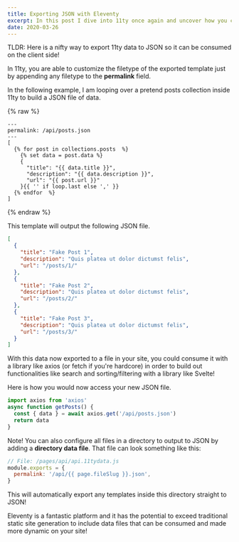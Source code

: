 ```yaml
---
title: Exporting JSON with Eleventy
excerpt: In this post I dive into 11ty once again and uncover how you can export templates files containing any 11ty data to any filetype. In this post I export to JSON so it can be consumed on the frontend dynamically!
date: 2020-03-26
---
```


TLDR: Here is a nifty way to export 11ty data to JSON so it can be consumed on the client side!

In 11ty, you are able to customize the filetype of the exported template just by appending any filetype to the **permalink** field.

In the following example, I am looping over a pretend posts collection inside 11ty to build a JSON file of data.

{% raw %}

```twig
---
permalink: /api/posts.json
---
[
  {% for post in collections.posts  %}
    {% set data = post.data %}
    {
      "title": "{{ data.title }}",
      "description": "{{ data.description }}",
      "url": "{{ post.url }}"
    }{{ '' if loop.last else ',' }}
  {% endfor  %}
]
```

{% endraw %}

This template will output the following JSON file.

```json
[
  {
    "title": "Fake Post 1",
    "description": "Quis platea ut dolor dictumst felis",
    "url": "/posts/1/"
  },
  {
    "title": "Fake Post 2",
    "description": "Quis platea ut dolor dictumst felis",
    "url": "/posts/2/"
  },
  {
    "title": "Fake Post 3",
    "description": "Quis platea ut dolor dictumst felis",
    "url": "/posts/3/"
  }
]
```

With this data now exported to a file in your site, you could consume it with a library like axios (or fetch if you're hardcore) in order to build out functionalities like search and sorting/filtering with a library like Svelte!

Here is how you would now access your new JSON file.

```js
import axios from 'axios'
async function getPosts() {
  const { data } = await axios.get('/api/posts.json')
  return data
}
```

Note! You can also configure all files in a directory to output to JSON by adding a **directory data file**. That file can look something like this:

```js
// File: /pages/api/api.11tydata.js
module.exports = {
  permalink: '/api/{{ page.fileSlug }}.json',
}
```

This will automatically export any templates inside this directory straight to JSON!

Eleventy is a fantastic platform and it has the potential to exceed traditional static site generation to include data files that can be consumed and made more dynamic on your site!
